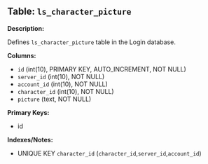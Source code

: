 ## Table: `ls_character_picture`

**Description:**

Defines `ls_character_picture` table in the Login database.

**Columns:**
- `id` (int(10), PRIMARY KEY, AUTO_INCREMENT, NOT NULL)
- `server_id` (int(10), NOT NULL)
- `account_id` (int(10), NOT NULL)
- `character_id` (int(10), NOT NULL)
- `picture` (text, NOT NULL)

**Primary Keys:**
- id

**Indexes/Notes:**
- UNIQUE KEY `character_id` (`character_id`,`server_id`,`account_id`)